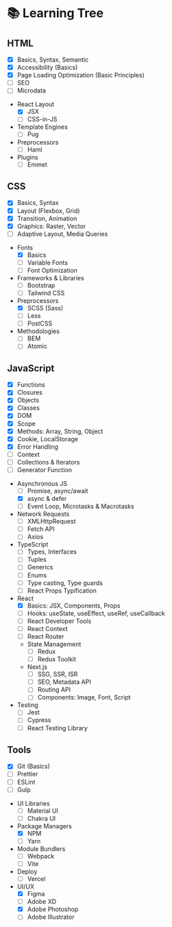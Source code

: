 # :books: Learning Tree
## HTML
  - [x] Basics, Syntax, Semantic
  - [x] Accessibility (Basics)
  - [x] Page Loading Optimization (Basic Principles)
  - [ ] SEO
  - [ ] Microdata
  - React Layout
    - [x] JSX
    - [ ] CSS-in-JS
  - Template Engines
    - [ ] Pug
  - Preprocessors
    - [ ] Haml
  - Plugins
    - [ ] Emmet   

## CSS
  - [x] Basics, Syntax
  - [x] Layout (Flexbox, Grid)
  - [x] Transition, Animation
  - [x] Graphics: Raster, Vector
  - [ ] Adaptive Layout, Media Queries
  - Fonts
    - [x] Basics
    - [ ] Variable Fonts
    - [ ] Font Optimization
  - Frameworks & Libraries
    - [ ] Bootstrap
    - [ ] Tailwind CSS
  - Preprocessors
    - [x] SCSS (Sass)
    - [ ] Less
    - [ ] PostCSS
  - Methodologies
    - [ ] BEM
    - [ ] Atomic
  
## JavaScript
  - [x] Functions
  - [x] Closures 
  - [x] Objects
  - [x] Classes
  - [x] DOM
  - [x] Scope
  - [x] Methods: Array, String, Object
  - [x] Cookie, LocalStorage
  - [x] Error Handling
  - [ ] Context
  - [ ] Collections & Iterators
  - [ ] Generator Function
  - Asynchronous JS
    - [ ] Promise, async/await
    - [x] async & defer
    - [ ] Event Loop, Microtasks & Macrotasks
  - Network Requests
    - [ ] XMLHttpRequest
    - [ ] Fetch API
    - [ ] Axios
  - TypeScript  
    - [ ] Types, Interfaces
    - [ ] Tuples
    - [ ] Generics
    - [ ] Enums
    - [ ] Type casting, Type guards
    - [ ] React Props Typification
  - React  
    - [x] Basics: JSX, Components, Props
    - [ ] Hooks: useState, useEffect, useRef, useCallback
    - [ ] React Developer Tools
    - [ ] React Context
    - [ ] React Router
    - State Management
      - [ ] Redux
      - [ ] Redux Toolkit
    - Next.js
      - [ ] SSG, SSR, ISR
      - [ ] SEO, Metadata API
      - [ ] Routing API
      - [ ] Components: Image, Font, Script
  - Testing  
    - [ ] Jest
    - [ ] Cypress
    - [ ] React Testing Library
    
## Tools
  - [x] Git (Basics)
  - [ ] Prettier
  - [ ] ESLint
  - [ ] Gulp
  - UI Libraries
    - [ ] Material UI
    - [ ] Chakra UI
  - Package Managers
    - [x] NPM
    - [ ] Yarn
  - Module Bundlers
    - [ ] Webpack
    - [ ] Vite
  - Deploy
    - [ ] Vercel
  - UI/UX
    - [x] Figma
    - [ ] Adobe XD
    - [x] Adobe Photoshop
    - [ ] Adobe Illustrator

